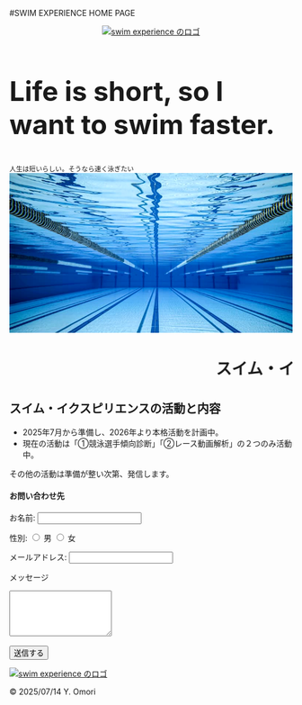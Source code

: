 #SWIM EXPERIENCE HOME PAGE
<!DOCTYPE html>
<html lang="ja">
<head>
  <meta charset="UTF-8">
  <meta name="viewport" content="width=device-width, initial-scale=1.0">
  <title>世界時計付きページ</title>
  <style>
    /* ------------------------------
       ヘッダー
    ------------------------------ */
    .header {
      width: 960px;
      height: 170px;
      margin: 0 auto;
      display: flex;
      justify-content: space-between;
      align-items: center;
    }
    .header .logo img {
      display: block;
      height: 60px;
    }

    /* ------------------------------
       ヒーロー
    ------------------------------ */
    .hero {
      width: 100%;
      height: 350px;
      display: flex;
      justify-content: center;
      align-items: center;
      background-image: url("down.png");
      background-repeat: no-repeat;
      background-size: cover;
      background-position: center center;
      background-attachment: fixed;
      color: #fff;
      font-size: 48px;
      line-height: 1.2;
      text-align: center;
      margin: 100px 0 40px 0;
      flex-direction: column;
      position: relative;
    }
    .hero h2 {
      font-size: 48px;
      font-weight: 700;
    }
    .hero a {
      display: grid;
      place-items: center;
      width: 60px;
      height: 60px;
      background-color: #6a9631;
      border-radius: 50%;
      box-shadow: 0px 12px 20px rgba(0, 0, 0, 0.1);
      position: absolute;
      left: 50%;
      bottom: 0;
      transform: translate(-50%, 50%);
    }
    .hero a img {
      width: 24px;
      height: 24px;
    }

    /* ------------------------------
       点滅エフェクト
    ------------------------------ */
    .blinking {
      animation: blink 1.5s ease-in-out infinite alternate;
    }
    @keyframes blink {
      0% { opacity: 0; }
      100% { opacity: 1; }
    }

    /* ------------------------------
       背景
    ------------------------------ */
    body::before {
      content: "";
      display: block;
      position: fixed;
      top: 0;
      left: 0;
      z-index: -1;
      width: 100%;
      height: 100vh;
      background: url("haikei.JPG") center/cover no-repeat;
    }

    /* ------------------------------
       ナビゲーション
    ------------------------------ */
    .nav {
      color: #fff;
      text-align: center;
      height: 200px;
      background-image: url("../img/hero-background.jpg");
      background-size: cover;
      display: flex;
      flex-direction: column;
      align-items: center;
      justify-content: center;
      position: relative;
    }
    .nav h2 {
      font-size: 48px;
      font-weight: 700;
    }
    .nav p {
      font-size: 20px;
      font-weight: 400;
      margin-top: 20px;
    }

    /* ------------------------------
       ボタン
    ------------------------------ */
    .button {
      display: inline-block;
      color: #fff;
      background-color: #06f;
      padding: 1em 2em;
      border-radius: 8px;
      text-decoration: none;
    }

    /* ------------------------------
       フッター
    ------------------------------ */
    #footer2-parts * { margin: 0; padding: 0; }
    #footer2-parts ul { list-style: none; }

    #footer2-parts {
      background: #eee;
      color: #555;
      padding: 2rem;
    }
    #footer2-parts .footer2-1-parts {
      flex: 1;
      display: flex;
      flex-direction: column;
      gap: 1rem;
    }
    #footer2-parts small {
      display: block;
      text-align: right;
      margin-top: 2rem;
    }

    /* SNSアイコン */
    .sns1-parts {
      list-style: none;
      margin: 0;
      padding: 0;
      display: flex;
      flex-wrap: wrap;
      gap: 1rem;
    }
    .sns1-parts i {
      font-size: 30px;
    }

    /* ------------------------------
       Google Map
    ------------------------------ */
    .iframe-box1-parts {
      width: 100%;
      height: 0;
      padding-top: 56.25% !important;
      position: relative;
      overflow: hidden;
    }
    .iframe-box1-parts iframe {
      position: absolute;
      left: 0;
      top: 0;
      width: 100%;
      height: 100%;
    }

    /* ------------------------------
       テーブル
    ------------------------------ */
    .week2-parts {
      width: 100%;
      border-collapse: separate;
      border-spacing: 0;
      border-radius: 10px;
      border: 1px solid #ccc;
      table-layout: fixed;
      background: #fff;
      color: #555;
    }
    .week2-parts th,
    .week2-parts td {
      padding: 1rem 0;
      text-align: center;
      border-bottom: 1px solid #ccc;
      border-right: 1px solid #ccc;
    }
    .week2-parts th {
      background: #fafafa;
    }
    .week2-parts th:last-child,
    .week2-parts td:last-child {
      border-right: none;
    }
    .week2-parts tr:last-child td {
      border-bottom: none;
    }

    /* ------------------------------
       リストカード
    ------------------------------ */
    .list-normal3-parts .list-parts {
      position: relative;
      overflow: hidden;
      padding: 1.5rem;
      background: #fff;
      color: #555;
      border: 1px solid #ccc;
      margin-bottom: 2rem;
    }
    .list-normal3-parts .list-parts h4 {
      font-size: 1.3rem;
      margin-bottom: 0.5rem;
    }
    .list-normal3-parts .list-parts p {
      font-size: 0.9rem;
      line-height: 1.6;
    }
    .list-normal3-parts .icon-bg1-parts {
      background: #ff3535;
      color: #fff;
      position: absolute;
      top: 0;
      left: 0;
      font-size: 0.7rem;
      transform: rotate(-45deg) translate(-2.4rem, -3rem);
      width: 10rem;
      text-align: center;
    }
    .list-normal3-parts .icon-bg2-parts {
      background: #358bff;
      color: #fff;
      position: absolute;
      top: 0;
      left: 0;
      font-size: 0.7rem;
      transform: rotate(-45deg) translate(-2.4rem, -3rem);
      width: 10rem;
      text-align: center;
    }

    /* ------------------------------
       レスポンシブ
    ------------------------------ */
    @media screen and (min-width: 500px) {
      .list-normal3-parts .list-parts {
        display: flex;
        gap: 1.5rem;
      }
      .list-normal3-parts .list-parts figure {
        width: 30%;
      }
    }
    @media screen and (min-width: 700px) {
      #footer2-parts {
        display: flex;
        gap: 2rem;
      }
      #footer2-parts .footer2-1-parts {
        text-align: left;
        width: 40%;
      }
    }
  </style>
</head>
<body>
<!-- ヘッダー -->
<header>
  <a href="index.html" class="team-logo">
    <img src="team-logo.svg" alt="swim experience のロゴ">
  </a>
</header>

<!-- ヒーロー -->
<section class="hero">
  <h2>Life is short, so I want to swim faster.</h2>
  <small>人生は短いらしい。そうなら速く泳ぎたい</small>
  <img src="down.png" alt="プールの底画像">
</section>

<!-- ボディ -->
<main>
  <!-- 流れ文字 -->
  <h1 class="white">
    <marquee behavior="scroll" direction="left">
      スイム・イクスピリエンスとは 【競泳を体験・実感する】の意味です。
      選手の理想通りに、上手く、速くなる実感を持つサポートをいたします。
    </marquee>
  </h1>

  <!-- 活動内容 -->
  <section>
    <h2>スイム・イクスピリエンスの活動と内容</h2>
    <ul>
      <li>2025年7月から準備し、2026年より本格活動を計画中。</li>
      <li>現在の活動は「①競泳選手傾向診断」「②レース動画解析」の２つのみ活動中。</li>
    </ul>
    <p>その他の活動は準備が整い次第、発信します。</p>
  </section>

  <!-- お問い合わせフォーム -->
  <section>
    <h4>お問い合わせ先</h4>
    <form action="mailform.php" method="post">
      <p>お名前: <input type="text" name="name" id="name" required></p>
      <p>性別:
        <input type="radio" name="sex" value="男" required> 男
        <input type="radio" name="sex" value="女" required> 女
      </p>
      <p>メールアドレス: <input type="email" name="email" required></p>
      <p>メッセージ</p>
      <textarea name="message" rows="5" required></textarea>
      <p><input type="submit" value="送信する"></p>
    </form>
  </section>
</main>

<!-- フッター -->
<footer>
  <a href="index.html" class="team-logo">
    <img src="team-logo.svg" alt="swim experience のロゴ">
  </a>
  <p class="copyright">&copy; 2025/07/14 Y. Omori</p>
</footer>

</body>
</html>

